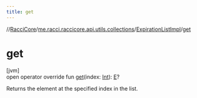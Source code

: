```yaml
---
title: get
---
```

//[RacciCore](../../../index.html)/[me.racci.raccicore.api.utils.collections](../index.html)/[ExpirationListImpl](index.html)/[get](get.html)



# get



[jvm]\
open operator override fun [get](get.html)(index: [Int](https://kotlinlang.org/api/latest/jvm/stdlib/kotlin/-int/index.html)): [E](index.html)?



Returns the element at the specified index in the list.




